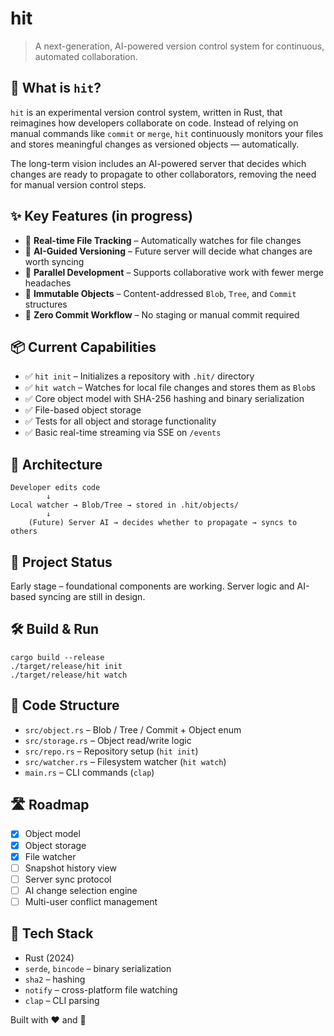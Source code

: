 # hit

> A next-generation, AI-powered version control system for continuous, automated collaboration.

## 🧠 What is `hit`?

`hit` is an experimental version control system, written in Rust, that reimagines how developers collaborate on code.
Instead of relying on manual commands like `commit` or `merge`, `hit` continuously monitors your files and stores meaningful changes as versioned objects — automatically.

The long-term vision includes an AI-powered server that decides which changes are ready to propagate to other collaborators, removing the need for manual version control steps.

## ✨ Key Features (in progress)

* 📡 **Real-time File Tracking** – Automatically watches for file changes
* 🤖 **AI-Guided Versioning** – Future server will decide what changes are worth syncing
* 🔁 **Parallel Development** – Supports collaborative work with fewer merge headaches
* 🔐 **Immutable Objects** – Content-addressed `Blob`, `Tree`, and `Commit` structures
* 🧠 **Zero Commit Workflow** – No staging or manual commit required

## 📦 Current Capabilities

* ✅ `hit init` – Initializes a repository with `.hit/` directory
* ✅ `hit watch` – Watches for local file changes and stores them as `Blob`s
* ✅ Core object model with SHA-256 hashing and binary serialization
* ✅ File-based object storage
* ✅ Tests for all object and storage functionality
* ✅ Basic real-time streaming via SSE on `/events`

## 🧱 Architecture

```
Developer edits code
        ↓
Local watcher → Blob/Tree → stored in .hit/objects/
        ↓
    (Future) Server AI → decides whether to propagate → syncs to others
```

## 🚧 Project Status

Early stage – foundational components are working.
Server logic and AI-based syncing are still in design.

## 🛠 Build & Run

```
cargo build --release
./target/release/hit init
./target/release/hit watch
```

## 📂 Code Structure

* `src/object.rs` – Blob / Tree / Commit + Object enum
* `src/storage.rs` – Object read/write logic
* `src/repo.rs` – Repository setup (`hit init`)
* `src/watcher.rs` – Filesystem watcher (`hit watch`)
* `main.rs` – CLI commands (`clap`)

## 🛣 Roadmap

* [x] Object model
* [x] Object storage
* [x] File watcher
* [ ] Snapshot history view
* [ ] Server sync protocol
* [ ] AI change selection engine
* [ ] Multi-user conflict management

## 🧰 Tech Stack

* Rust (2024)
* `serde`, `bincode` – binary serialization
* `sha2` – hashing
* `notify` – cross-platform file watching
* `clap` – CLI parsing


Built with ❤️ and 🦀
